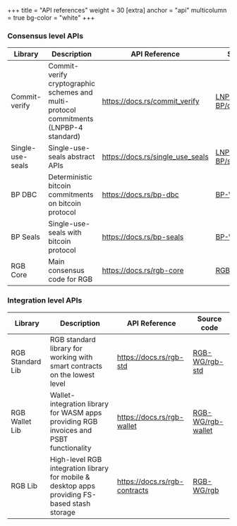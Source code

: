 +++
title = "API references"
weight = 30
[extra]
anchor = "api"
multicolumn = true
bg-color = "white"
+++

### Consensus level APIs

| Library          | Description                                                                           | API Reference                      | Source code                                                                                              |
|------------------|---------------------------------------------------------------------------------------|------------------------------------|----------------------------------------------------------------------------------------------------------|
| Commit-verify    | Commit-verify cryptographic schemes and multi-protocol commitments (LNPBP-4 standard) | <https://docs.rs/commit_verify>    | [LNP-BP/commit_verify](https://github.com/LNP-BP/client_side_validation/tree/master/commit_verify)       |
| Single-use-seals | Single-use-seals abstract APIs                                                        | <https://docs.rs/single_use_seals> | [LNP-BP/single_use_seals](https://github.com/LNP-BP/client_side_validation/tree/master/single_use_seals) |
| BP DBC           | Deterministic bitcoin commitments on bitcoin protocol                                 | <https://docs.rs/bp-dbc>           | [BP-WG/bp-dbc](https://github.com/BP-WG/bp-core/tree/master/dbc)                                         | 
| BP Seals         | Single-use-seals with bitcoin protocol                                                | <https://docs.rs/bp-seals>         | [BP-WG/bp-seals](https://github.com/BP-WG/bp-core/tree/master/seals)                                     | 
| RGB Core         | Main consensus code for RGB                                                           | <https://docs.rs/rgb-core>         | [RGB-WG/rgb-core](https://github.com/RGB-WG/rgb-core)                                                    |

### Integration level APIs

| Library          | Description                                                                                   | API Reference                   | Source code                                                            |
|------------------|-----------------------------------------------------------------------------------------------|---------------------------------|------------------------------------------------------------------------|
| RGB Standard Lib | RGB standard library for working with smart contracts on the lowest level                     | <https://docs.rs/rgb-std>       | [RGB-WG/rgb-std](https://github.com/RGB-WG/rgb-wallet/tree/master/std) |
| RGB Wallet Lib   | Wallet-integration library for WASM apps providing RGB invoices and PSBT functionality        | <https://docs.rs/rgb-wallet>    | [RGB-WG/rgb-wallet](https://github.com/RGB-WG/rgb-wallet)              |
| RGB Lib          | High-level RGB integration library for mobile & desktop apps providing FS-based stash storage | <https://docs.rs/rgb-contracts> | [RGB-WG/rgb](https://github.com/RGB-WG/rgb)                            |
